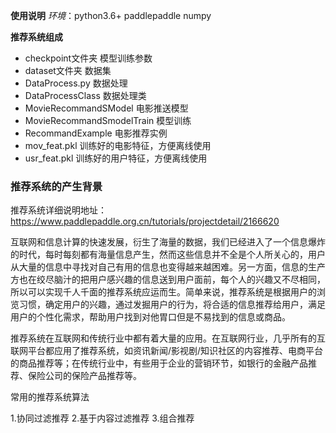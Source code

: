  **使用说明**
 _环境_：python3.6+
        paddlepaddle
        numpy  

 **推荐系统组成**
- checkpoint文件夹 模型训练参数
- dataset文件夹 数据集
- DataProcess.py 数据处理
- DataProcessClass 数据处理类
- MovieRecommandSModel 电影推送模型
- MovieRecommandSmodelTrain 模型训练
- RecommandExample 电影推荐实例
- mov_feat.pkl 训练好的电影特征，方便离线使用
- usr_feat.pkl 训练好的用户特征，方便离线使用

### 推荐系统的产生背景

推荐系统详细说明地址：https://www.paddlepaddle.org.cn/tutorials/projectdetail/2166620

互联网和信息计算的快速发展，衍生了海量的数据，我们已经进入了一个信息爆炸的时代，每时每刻都有海量信息产生，然而这些信息并不全是个人所关心的，用户从大量的信息中寻找对自己有用的信息也变得越来越困难。另一方面，信息的生产方也在绞尽脑汁的把用户感兴趣的信息送到用户面前，每个人的兴趣又不尽相同，所以可以实现千人千面的推荐系统应运而生。简单来说，推荐系统是根据用户的浏览习惯，确定用户的兴趣，通过发掘用户的行为，将合适的信息推荐给用户，满足用户的个性化需求，帮助用户找到对他胃口但是不易找到的信息或商品。

推荐系统在互联网和传统行业中都有着大量的应用。在互联网行业，几乎所有的互联网平台都应用了推荐系统，如资讯新闻/影视剧/知识社区的内容推荐、电商平台的商品推荐等；在传统行业中，有些用于企业的营销环节，如银行的金融产品推荐、保险公司的保险产品推荐等。

常用的推荐系统算法

1.协同过滤推荐
2.基于内容过滤推荐
3.组合推荐


 